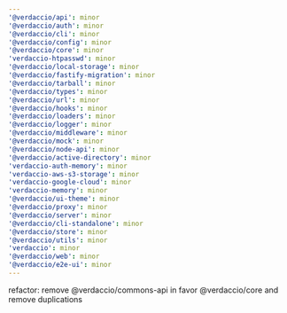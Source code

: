 ```yaml
---
'@verdaccio/api': minor
'@verdaccio/auth': minor
'@verdaccio/cli': minor
'@verdaccio/config': minor
'@verdaccio/core': minor
'verdaccio-htpasswd': minor
'@verdaccio/local-storage': minor
'@verdaccio/fastify-migration': minor
'@verdaccio/tarball': minor
'@verdaccio/types': minor
'@verdaccio/url': minor
'@verdaccio/hooks': minor
'@verdaccio/loaders': minor
'@verdaccio/logger': minor
'@verdaccio/middleware': minor
'@verdaccio/mock': minor
'@verdaccio/node-api': minor
'@verdaccio/active-directory': minor
'verdaccio-auth-memory': minor
'verdaccio-aws-s3-storage': minor
'verdaccio-google-cloud': minor
'verdaccio-memory': minor
'@verdaccio/ui-theme': minor
'@verdaccio/proxy': minor
'@verdaccio/server': minor
'@verdaccio/cli-standalone': minor
'@verdaccio/store': minor
'@verdaccio/utils': minor
'verdaccio': minor
'@verdaccio/web': minor
'@verdaccio/e2e-ui': minor
---
```


refactor: remove @verdaccio/commons-api in favor @verdaccio/core and remove duplications
